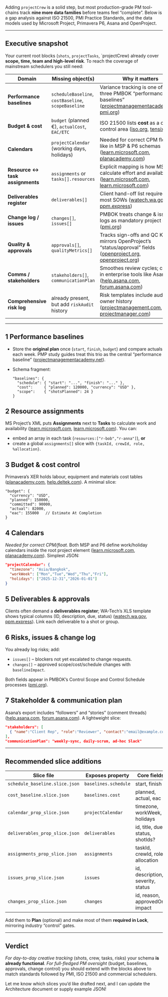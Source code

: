 Adding `projectCrew` is a solid step, but most production-grade PM tool-chains track **nine more data families** before teams feel “complete”. Below is a gap analysis against ISO 21500, PMI Practice Standards, and the data models used by Microsoft Project, Primavera P6, Asana and OpenProject.

---

## Executive snapshot

Your current root blocks (`shots`, `projectTasks`, `projectCrew) already cover **scope, time, team and high-level risk**. To reach the coverage of mainstream schedulers you still need:

| Domain                          | Missing object(s)                                   | Why it matters                                                                                                              |
| ------------------------------- | --------------------------------------------------- | --------------------------------------------------------------------------------------------------------------------------- |
| **Performance baselines**       | `scheduleBaseline`, `costBaseline`, `scopeBaseline` | Variance tracking is one of the three PMBOK “performance baselines” ([projectmanagementacademy.net][1], [pmi.org][2])       |
| **Budget & cost**               | `budget` (planned €), `actualCost`, `EAC/ETC`       | ISO 21500 lists **cost** as a core control area ([iso.org][3], [tensix.com][4])                                             |
| **Calendars**                   | `projectCalendar` (working days, holidays)          | Needed for correct CPM float just like in MSP & P6 schemas ([learn.microsoft.com][5], [planacademy.com][6])                 |
| **Resource ↔ task assignments** | `assignments` or `tasks[].resources`                | Explicit mapping is how MSP/P6 calculate effort and availability ([learn.microsoft.com][5], [learn.microsoft.com][7])       |
| **Deliverables register**       | `deliverables[]`                                    | Client hand-off list required by most SOWs ([watech.wa.gov][8], [ppm.express][9])                                           |
| **Change log / issues**         | `changes[]`, `issues[]`                             | PMBOK treats change & issue logs as mandatory project docs ([pmi.org][2])                                                   |
| **Quality & approvals**         | `approvals[]`, `qualityMetrics[]`                   | Tracks sign-offs and QC KPIs; mirrors OpenProject’s “status/approval” fields ([openproject.org][10], [openproject.org][11]) |
| **Comms / stakeholders**        | `stakeholders[]`, `communicationPlan`               | Smoothes review cycles; common in enterprise tools like Asana ([help.asana.com][12], [forum.asana.com][13])                 |
| **Comprehensive risk log**      | already present, but add `riskAudit` history        | Risk templates include audit & owner history ([projectmanagement.com][14], [projectmanager.com][15])                        |

---

## 1  Performance baselines

* Store the **original plan** once (`start`, `finish`, `budget`) and compare actuals each week. PMP study guides treat this trio as the central “performance baseline” ([projectmanagementacademy.net][1]).
* Schema fragment:

  ```jsonc
  "baselines": {
    "schedule": { "start": "...", "finish": "..." },
    "cost":     { "planned": 120000, "currency": "USD" },
    "scope":    { "shotsPlanned": 24 }
  }
  ```

## 2  Resource assignments

MS Project’s XML puts **Assignments** next to **Tasks** to calculate work and availability ([learn.microsoft.com][5], [learn.microsoft.com][7]).  You can:

* embed an array in each task (`resources:["r-bob","r-anna"]`), **or**
* create a global `assignments[]` slice with `{taskId, crewId, role, %allocation}`.

## 3  Budget & cost control

Primavera’s XER holds labour, equipment and materials cost tables ([planacademy.com][6], [help.deltek.com][16]).  A minimal slice:

```jsonc
"budget": {
  "currency": "USD",
  "planned": 150000,
  "committed": 90000,
  "actual": 82000,
  "eac": 155000   // Estimate At Completion
}
```

## 4  Calendars

*Needed for correct CPM/float.*  Both MSP and P6 define work/holiday calendars inside the root project element ([learn.microsoft.com][5], [planacademy.com][6]).
Simplest JSON:

```json
"projectCalendar": {
  "timezone": "Asia/Bangkok",
  "workWeek": ["Mon","Tue","Wed","Thu","Fri"],
  "holidays": ["2025-12-31","2026-01-01"]
}
```

## 5  Deliverables & approvals

Clients often demand a **deliverables register**; WA-Tech’s XLS template shows typical columns (ID, description, due, status) ([watech.wa.gov][8], [ppm.express][9]).  Link each deliverable to a shot or group.

## 6  Risks, issues & change log

You already log risks; add:

* `issues[]` – blockers not yet escalated to change requests.
* `changes[]` – approved scope/cost/schedule changes with `baselineImpact`.

Both fields appear in PMBOK’s Control Scope and Control Schedule processes ([pmi.org][2]).

## 7  Stakeholder & communication plan

Asana’s export includes “followers” and “stories” (comment threads) ([help.asana.com][12], [forum.asana.com][13]).  A lightweight slice:

```json
"stakeholders": [
  { "name":"Client Rep", "role":"Reviewer", "contact":"email@example.com" }
],
"communicationPlan": "weekly-sync, daily-scrum, ad-hoc Slack"
```

---

## Recommended slice additions

| Slice file                     | Exposes property     | Core fields                       |
| ------------------------------ | -------------------- | --------------------------------- |
| `schedule_baseline.slice.json` | `baselines.schedule` | start, finish                     |
| `cost_baseline.slice.json`     | `baselines.cost`     | planned, actual, eac              |
| `calendar_prop_slice.json`     | `projectCalendar`    | timezone, workWeek, holidays      |
| `deliverables_prop_slice.json` | `deliverables`       | id, title, due, status, shotIds?  |
| `assignments_prop_slice.json`  | `assignments`        | taskId, crewId, role, allocation  |
| `issues_prop_slice.json`       | `issues`             | id, description, severity, status |
| `changes_prop_slice.json`      | `changes`            | id, reason, approvedOn, impact    |

Add them to **Plan** (optional) and make most of them **required in Lock**, mirroring industry “control” gates.

---

## Verdict

*For day-to-day creative tracking* (shots, crew, tasks, risks) your schema **is already functional**.
*For full-fledged PM oversight* (budget, baselines, approvals, change control) you should extend with the blocks above to match standards followed by PMI, ISO 21500 and commercial schedulers.

Let me know which slices you’d like drafted next, and I can update the Architecture document or supply example JSON!

[1]: https://projectmanagementacademy.net/resources/blog/schedule-baseline/?utm_source=chatgpt.com "Schedule Baseline in Project Management: Definition and Use"
[2]: https://www.pmi.org/-/media/pmi/documents/public/pdf/certifications/practice-standard-scheduling.pdf?rev=eed9ee4249bf49df8b40fc2c54bb8000&v=c7ca2721-8c26-4e07-ba47-069d0987bc0c&utm_source=chatgpt.com "[PDF] practice standard for scheduling - pmi"
[3]: https://www.iso.org/standard/50003.html?utm_source=chatgpt.com "ISO 21500:2012 - Guidance on project management"
[4]: https://tensix.com/iso-21500-standards-for-project-management/?utm_source=chatgpt.com "ISO 21500 Standards for Project Management - Ten Six Consulting"
[5]: https://learn.microsoft.com/en-us/office-project/xml-data-interchange/xml-schema-for-the-tasks-element?view=project-client-2016&utm_source=chatgpt.com "XML Schema for the Tasks Element - Learn Microsoft"
[6]: https://www.planacademy.com/understanding-primavera-xer-files/?utm_source=chatgpt.com "Understanding Primavera XER Files - Plan Academy"
[7]: https://learn.microsoft.com/en-us/office-project/xml-data-interchange/xml-schema-for-the-project-element?view=project-client-2016&utm_source=chatgpt.com "XML Schema for the Project Element - Learn Microsoft"
[8]: https://watech.wa.gov/sites/default/files/2023-11/15.%2520Deliverables%2520Register.xlsx?utm_source=chatgpt.com "[XLS] Deliverables Register"
[9]: https://ppm.express/blog/project-deliverables/?utm_source=chatgpt.com "What Are Project Deliverables (with Examples and Templates)"
[10]: https://www.openproject.org/docs/api/endpoints/schemas/?utm_source=chatgpt.com "API: Schemas - OpenProject"
[11]: https://www.openproject.org/docs/development/concepts/resource-schemas/?utm_source=chatgpt.com "Resource schemas - OpenProject"
[12]: https://help.asana.com/s/article/project-importing-and-exporting?utm_source=chatgpt.com "Project importing and exporting - Asana Help Center"
[13]: https://forum.asana.com/t/export-json-format-including-stories/55398?utm_source=chatgpt.com "Export JSON format including stories - Asana Forum"
[14]: https://www.projectmanagement.com/deliverables/336668/Project-Risk-Register-Template?utm_source=chatgpt.com "Project Risk Register Template - ProjectManagement.com"
[15]: https://www.projectmanager.com/templates/risk-tracking-template?utm_source=chatgpt.com "Risk Register Template for Excel (Free Download) - ProjectManager"
[16]: https://help.deltek.com/product/acumentouchstone/8.2/ga/Primavera%20P6%20XER%20Calculated%20Fields.html?utm_source=chatgpt.com "Primavera P6 (XER) Calculated Fields - Deltek Software Manager"
